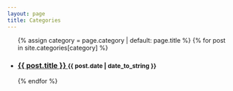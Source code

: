 ```yaml
---
layout: page
title: Categories
---
```


<ul class="posts-list">
  {% assign category = page.category | default: page.title %} {% for post in
  site.categories[category] %}
  <li>
    <h3>
      <a href="{{ site.baseurl }}{{ post.url }}">
        {{ post.title }}
      </a>
      <small>{{ post.date | date_to_string }}</small>
    </h3>
  </li>
  {% endfor %}
</ul>

